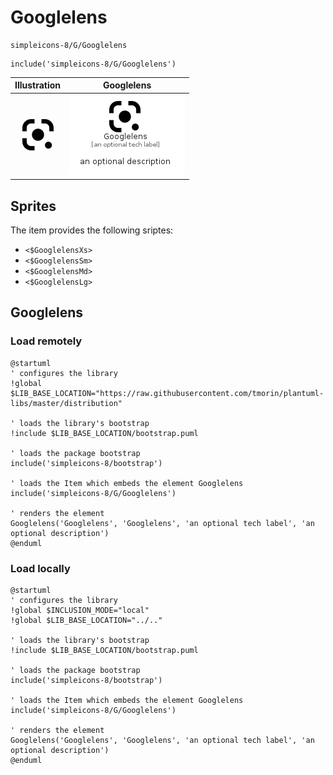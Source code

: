 # Googlelens


```text
simpleicons-8/G/Googlelens
```

```text
include('simpleicons-8/G/Googlelens')
```



| Illustration | Googlelens |
| :---: | :---: |
| ![illustration for Illustration](../../simpleicons-8/G/Googlelens.png) | ![illustration for Googlelens](../../simpleicons-8/G/Googlelens.Local.png) |



## Sprites
The item provides the following sriptes:

- `<$GooglelensXs>`
- `<$GooglelensSm>`
- `<$GooglelensMd>`
- `<$GooglelensLg>`





## Googlelens

### Load remotely
```plantuml
@startuml
' configures the library
!global $LIB_BASE_LOCATION="https://raw.githubusercontent.com/tmorin/plantuml-libs/master/distribution"

' loads the library's bootstrap
!include $LIB_BASE_LOCATION/bootstrap.puml

' loads the package bootstrap
include('simpleicons-8/bootstrap')

' loads the Item which embeds the element Googlelens
include('simpleicons-8/G/Googlelens')

' renders the element
Googlelens('Googlelens', 'Googlelens', 'an optional tech label', 'an optional description')
@enduml
```

### Load locally
```plantuml
@startuml
' configures the library
!global $INCLUSION_MODE="local"
!global $LIB_BASE_LOCATION="../.."

' loads the library's bootstrap
!include $LIB_BASE_LOCATION/bootstrap.puml

' loads the package bootstrap
include('simpleicons-8/bootstrap')

' loads the Item which embeds the element Googlelens
include('simpleicons-8/G/Googlelens')

' renders the element
Googlelens('Googlelens', 'Googlelens', 'an optional tech label', 'an optional description')
@enduml
```

